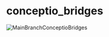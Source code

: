 # conceptio_bridges 
![MainBranchConceptioBridges](https://github.com/ConceptioLab/conceptio_bridges/actions/workflows/docker-image.yml/badge.svg?branch=main)
